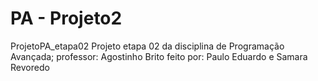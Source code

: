 # PA - Projeto2
ProjetoPA_etapa02 Projeto etapa 02 da disciplina de Programação Avançada; professor: Agostinho Brito  feito por: Paulo Eduardo e Samara Revoredo
